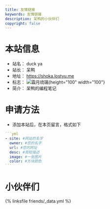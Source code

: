 ```yaml
---
title: 友情链接
keywords: 友情链接
description: 呆鸭的小伙伴们
copyright: false
---
```


# 本站信息

- 站名： duck ya
- 站长： 呆鸭
- 地址： https://shoka.lostyu.me
- 标志： ![霜月琉璃](https://cdn.jsdelivr.net/gh/amehime/shoka@latest/images/avatar.jpg){height="100" width="100"}
- 简介： 呆鸭的编程笔记

# 申请方法

- 添加本站后，在本页留言，格式如下

````yml
```yml
- site: #网站的名字
  owner: #您的名字
  url: #您的网址
  desc: #简短描述
  image: #一张图片
  color: #方块颜色
```
````

# 小伙伴们

{% linksfile friends/_data.yml %}

